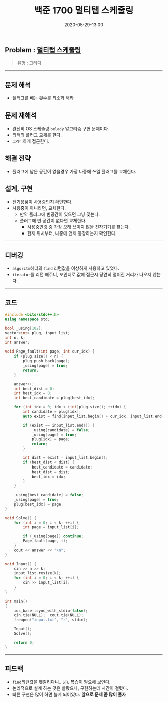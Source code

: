 ﻿---
title: 백준 1700 멀티탭 스케줄링
date: 2020-05-29-13:00
categories:
- PS

tags:
- baekjoon
- PS
- Problem Solve
- Greedy
- Belady

---

## Problem : [멀티탭 스케줄링](https://www.acmicpc.net/problem/1700)
> 유형 : 그리디

---


 
## 문제 해석
* 플러그를 빼는 횟수를 최소화 해라

## 문제 재해석
* 완전히 OS 스케줄링 `belady` 알고리즘 구현 문제이다.
* 최적의 플러그 교체를 한다.
* `그리디`하게 접근한다.

## 해결 전략
* 플러그에 남은 공간이 없을경우 가장 나중에 쓰일 플러그를 교체한다. 

## 설계, 구현
* 전기용품이 사용중인지 확인한다.
* 사용중이 아니라면, 교체한다.
    * 만약 플러그에 빈공간이 있으면 그냥 꽂는다.
    * 플러그에 빈 공간이 없다면 교체한다.
        * 사용중인것 중 가장 오래 쓰이지 않을 전자기기를 찾는다.
        * 현재 위치부터, 나중에 언제 등장하는지 확인한다.

---

## 디버깅
* `algoritm`헤더의 `find` 리턴값을 이상하게 사용하고 있었다.
* `iterator`를 리턴 해주니, 포인터로 값에 접근시 당연히 떨어진 거리가 나오지 않는다.

---

## 코드

```c++
#include <bits/stdc++.h>
using namespace std;

bool _using[102];
vector<int> plug, input_list;
int n, k;
int answer;

void Page_fault(int page, int cur_idx) {
    if (plug.size() < n) {
        plug.push_back(page);
        _using[page] = true;
        return;
    }

    answer++;
    int best_dist = 0;
    int best_idx = 0;
    int best_candidate = plug[best_idx];

    for (int idx = 0; idx < (int)plug.size(); ++idx) {
        int candidate = plug[idx];
        auto exist = find(input_list.begin() + cur_idx, input_list.end(), candidate);

        if (exist == input_list.end()) {
            _using[candidate] = false;
            _using[page] = true;
            plug[idx] = page;
            return;
        }

        int dist = exist - input_list.begin();
        if (best_dist < dist) {
            best_candidate = candidate;
            best_dist = dist;
            best_idx = idx;
        }
    }

    _using[best_candidate] = false;
    _using[page] = true;
    plug[best_idx] = page;
}

void Solve() {
    for (int i = 0; i < k; ++i) {
        int page = input_list[i];

        if (_using[page]) continue;
        Page_fault(page, i);
    }
    cout << answer << "\n";
}

void Input() {
    cin >> n >> k;
    input_list.resize(k);
    for (int i = 0; i < k; ++i) {
        cin >> input_list[i];
    }
}

int main()
{
    ios_base::sync_with_stdio(false);
    cin.tie(NULL);  cout.tie(NULL);
    freopen("input.txt", "r", stdin);

    Input();
    Solve();

    return 0;
}
```


---


## 피드백
* `find`리턴값을 헷갈리다니.. `STL` 복습이 필요해 보인다.
* 논리적으로 설계 하는 것은 빨랐으나, 구현하는데 시간이 걸렸다.
* 빠른 구현은 많이 하면 늘게 되어있다. **앞으로 문제 좀 많이 풀자**
